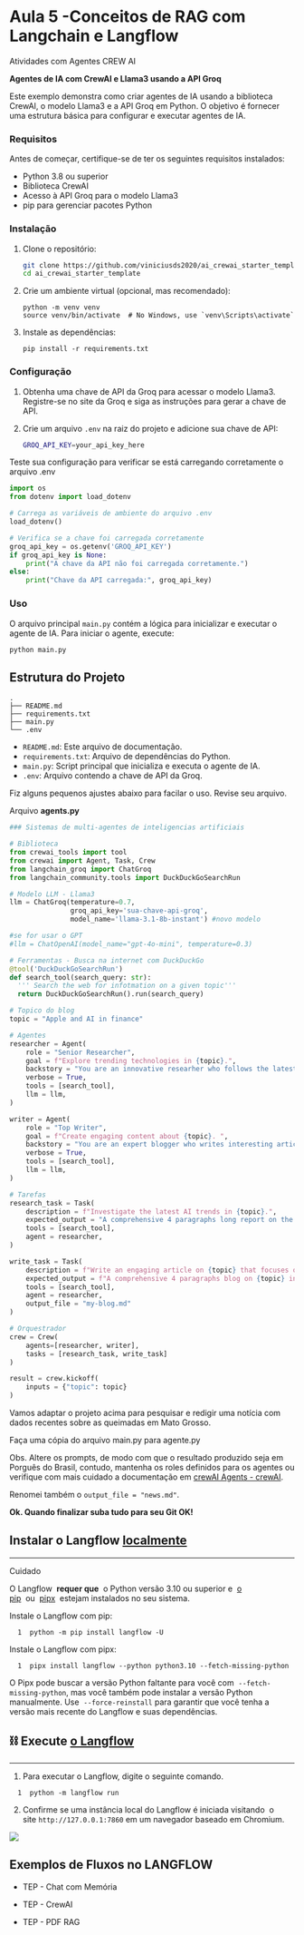 # Aula 5 -Conceitos de RAG com Langchain e Langflow

Atividades com Agentes CREW AI

**Agentes de IA com CrewAI e Llama3 usando a API Groq**

Este exemplo demonstra como criar agentes de IA usando a biblioteca CrewAI, o modelo Llama3 e a API Groq em Python. O objetivo é fornecer uma estrutura básica para configurar e executar agentes de IA.

### Requisitos

Antes de começar, certifique-se de ter os seguintes requisitos instalados:

- Python 3.8 ou superior
- Biblioteca CrewAI
- Acesso à API Groq para o modelo Llama3
- pip para gerenciar pacotes Python

### Instalação

1. Clone o repositório:
   
   ```bash
   git clone https://github.com/viniciusds2020/ai_crewai_starter_template.git
   cd ai_crewai_starter_template
   ```

2. Crie um ambiente virtual (opcional, mas recomendado):
   
   ```shell
   python -m venv venv
   source venv/bin/activate  # No Windows, use `venv\Scripts\activate`
   ```

3. Instale as dependências:
   
   ```shell
   pip install -r requirements.txt
   ```

### Configuração

1. Obtenha uma chave de API da Groq para acessar o modelo Llama3. Registre-se no site da Groq e siga as instruções para gerar a chave de API.

2. Crie um arquivo `.env` na raiz do projeto e adicione sua chave de API:
   
   ```bash
   GROQ_API_KEY=your_api_key_here
   ```

Teste sua configuração para verificar se está carregando corretamente o arquivo .env

```python
import os
from dotenv import load_dotenv

# Carrega as variáveis de ambiente do arquivo .env
load_dotenv()

# Verifica se a chave foi carregada corretamente
groq_api_key = os.getenv('GROQ_API_KEY')
if groq_api_key is None:
    print("A chave da API não foi carregada corretamente.")
else:
    print("Chave da API carregada:", groq_api_key)
```

### Uso

O arquivo principal `main.py` contém a lógica para inicializar e executar o agente de IA. Para iniciar o agente, execute:

```shell
python main.py
```

## Estrutura do Projeto

```
.
├── README.md
├── requirements.txt
├── main.py
└── .env
```

- `README.md`: Este arquivo de documentação.
- `requirements.txt`: Arquivo de dependências do Python.
- `main.py`: Script principal que inicializa e executa o agente de IA.
- `.env`: Arquivo contendo a chave de API da Groq.

Fiz alguns pequenos ajustes abaixo para facilar o uso. Revise seu arquivo.

Arquivo **agents.py**

```python
### Sistemas de multi-agentes de inteligencias artificiais

# Biblioteca
from crewai_tools import tool
from crewai import Agent, Task, Crew
from langchain_groq import ChatGroq
from langchain_community.tools import DuckDuckGoSearchRun

# Modelo LLM - Llama3 
llm = ChatGroq(temperature=0.7,
               groq_api_key='sua-chave-api-groq',
               model_name='llama-3.1-8b-instant') #novo modelo

#se for usar o GPT
#llm = ChatOpenAI(model_name="gpt-4o-mini", temperature=0.3)

# Ferramentas - Busca na internet com DuckDuckGo
@tool('DuckDuckGoSearchRun')
def search_tool(search_query: str):
  ''' Search the web for infotmation on a given topic'''
  return DuckDuckGoSearchRun().run(search_query)

# Topico do blog
topic = "Apple and AI in finance"

# Agentes
researcher = Agent(
    role = "Senior Researcher",
    goal = f"Explore trending technologies in {topic}.",
    backstory = "You are an innovative researher who follows the latest technology",
    verbose = True,
    tools = [search_tool],
    llm = llm,
)

writer = Agent(
    role = "Top Writer",
    goal = f"Create engaging content about {topic}. ",
    backstory = "You are an expert blogger who writes interesting articles.",
    verbose = True,
    tools = [search_tool],
    llm = llm,
)

# Tarefas
research_task = Task(
    description = f"Investigate the latest AI trends in {topic}.",
    expected_output = "A comprehensive 4 paragraphs long report on the latest AI trends.",
    tools = [search_tool],
    agent = researcher,
)

write_task = Task(
    description = f"Write an engaging article on {topic} that focuses on the latest trends.",
    expected_output = f"A comprehensive 4 paragraphs blog on {topic} in markdown format.",
    tools = [search_tool],
    agent = researcher,
    output_file = "my-blog.md"
)

# Orquestrador
crew = Crew(
    agents=[researcher, writer],
    tasks = [research_task, write_task]
)

result = crew.kickoff(
    inputs = {"topic": topic}
)
```

Vamos adaptar o projeto acima para pesquisar e redigir uma notícia com dados recentes sobre as queimadas em Mato Grosso.

Faça uma cópia do arquivo main.py para agente.py

Obs. Altere os prompts, de modo com que o resultado produzido seja em Porguês do Brasil, contudo, mantenha os roles definidos para os agentes ou verifique com mais cuidado a documentação em [crewAI Agents - crewAI](https://docs.crewai.com/core-concepts/Agents/#creating-an-agent).

Renomei também o `output_file = "news.md"`.

**Ok. Quando finalizar suba tudo para seu Git OK!**

## **Instalar o Langflow** [localmente](https://docs.langflow.org/getting-started-installation#ef364ee864c545649d248113ad7d3038 "Link direto para ef364ee864c545649d248113ad7d3038")

---

Cuidado

O Langflow  **requer que**  o Python versão 3.10 ou superior e  [o pip](https://pypi.org/project/pip/)  ou  [pipx](https://pipx.pypa.io/stable/installation/)  estejam instalados no seu sistema.

Instale o Langflow com pip:

`   1  python -m pip install langflow -U            `

Instale o Langflow com pipx:

`   1  pipx install langflow --python python3.10 --fetch-missing-python            `

O Pipx pode buscar a versão Python faltante para você com  `--fetch-missing-python`, mas você também pode instalar a versão Python manualmente. Use  `--force-reinstall` para garantir que você tenha a versão mais recente do Langflow e suas dependências.

## ⛓️ Execute [o Langflow](https://docs.langflow.org/getting-started-installation#d318c4d486b74f5383c45b4f6859dcaa "Link direto para ⛓️ Executar Langflow")

---

1. Para executar o Langflow, digite o seguinte comando.

`   1  python -m langflow run            `

2. Confirme se uma instância local do Langflow é iniciada visitando  o site `http://127.0.0.1:7860` em um navegador baseado em Chromium.

![](https://docs.langflow.org/assets/images/221680153-422d15086b005089f39efee126ea17d1.png)

## Exemplos de Fluxos no LANGFLOW

- TEP - Chat com Memória

- TEP - CrewAI

- TEP - PDF RAG
